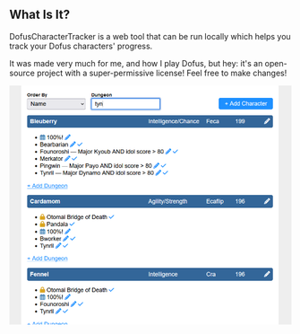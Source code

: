 ## What Is It?

DofusCharacterTracker is a web tool that can be run locally which helps you track your Dofus characters' progress.

It was made very much for me, and how I play Dofus, but hey: it's an open-source project with a super-permissive license! Feel free to make changes!

![](docs/screenshot.png)